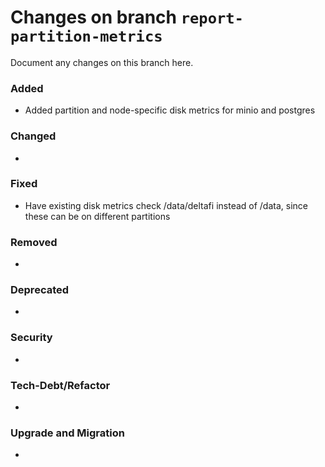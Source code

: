 # Changes on branch `report-partition-metrics`
Document any changes on this branch here.
### Added
- Added partition and node-specific disk metrics for minio and postgres 

### Changed
- 

### Fixed
- Have existing disk metrics check /data/deltafi instead of /data, since these can be on different partitions

### Removed
- 

### Deprecated
- 

### Security
- 

### Tech-Debt/Refactor
- 

### Upgrade and Migration
- 
